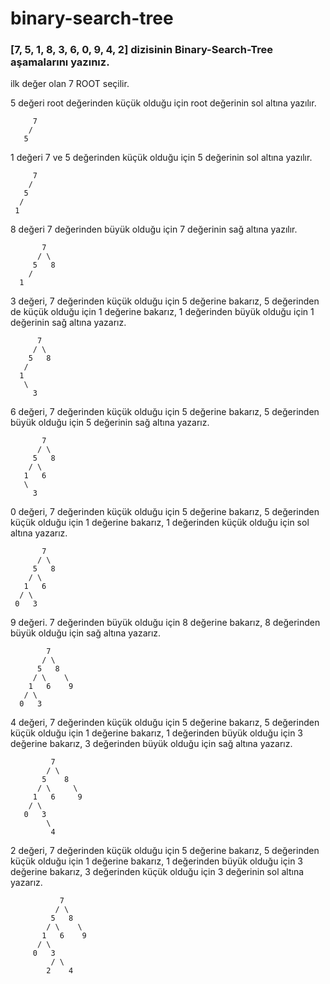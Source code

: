 # binary-search-tree

### [7, 5, 1, 8, 3, 6, 0, 9, 4, 2] dizisinin Binary-Search-Tree aşamalarını yazınız.

ilk değer olan 7 ROOT seçilir.


5 değeri root değerinden küçük olduğu için root değerinin sol altına yazılır.

         7 
        /
       5


1 değeri 7 ve 5 değerinden küçük olduğu için 5 değerinin sol altına yazılır.

         7
        / 
       5
      /
     1
     
     
8 değeri 7 değerinden büyük olduğu için 7 değerinin sağ altına yazılır.
  
           7
          / \
         5   8
        /
      1
      
       
3 değeri, 7 değerinden küçük olduğu için 5 değerine bakarız, 5 değerinden de küçük olduğu için 1 değerine bakarız, 1 değerinden büyük olduğu için 1 değerinin sağ altına yazarız.

          7
         / \
        5   8
       /
      1
       \
         3


6 değeri, 7 değerinden küçük olduğu için 5 değerine bakarız, 5 değerinden büyük olduğu için 5 değerinin sağ altına yazarız.

           7
          / \
         5   8
        / \
       1   6
       \
         3


0 değeri, 7 değerinden küçük olduğu için 5 değerine bakarız, 5 değerinden küçük olduğu için 1 değerine bakarız, 1 değerinden küçük olduğu için sol altına yazarız.

           7
          / \
         5   8
        / \
       1   6
      / \
     0   3


9 değeri. 7 değerinden büyük olduğu için 8 değerine bakarız, 8 değerinden büyük olduğu için sağ altına yazarız.

            7
           / \
          5   8
         / \    \
        1   6    9
       / \
      0   3
      

4 değeri, 7 değerinden küçük olduğu için 5 değerine bakarız, 5 değerinden küçük olduğu için 1 değerine bakarız, 1 değerinden büyük olduğu için 3 değerine bakarız, 3 değerinden büyük olduğu için sağ altına yazarız.

             7
            / \
           5    8
          / \     \
         1   6     9
        / \
       0   3
            \
             4


2 değeri, 7 değerinden küçük olduğu için 5 değerine bakarız, 5 değerinden küçük olduğu için 1 değerine bakarız, 1 değerinden büyük olduğu için 3 değerine bakarız, 3 değerinden küçük olduğu için 3 değerinin sol altına yazarız.

               7
              / \
             5   8
            / \    \
           1   6    9
          / \
         0   3
             / \
            2    4



















